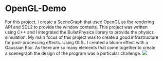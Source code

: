 # OpenGL-Demo

For this project, I create a SceneGraph that used OpenGL as the rendering API  and SDL2 to provide the window contexts. This project was written using C++ and I integrated the BulletPhysics library to provide the physics simulation. My main focus of this project was to create a good infrastructure for post-processing effects. Using GLSL I created a bloom effect with a Gaussian Blur. As there are so many elements that come together to create a scenegraph the design of the program was a particular challenge. 
![](OPEN_GL_GIF.gif)
